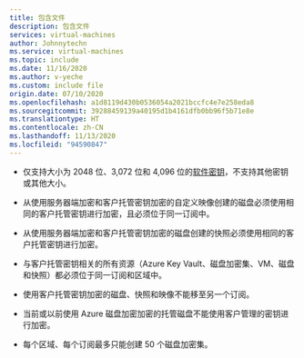 ```yaml
---
title: 包含文件
description: 包含文件
services: virtual-machines
author: Johnnytechn
ms.service: virtual-machines
ms.topic: include
ms.date: 11/16/2020
ms.author: v-yeche
ms.custom: include file
origin.date: 07/10/2020
ms.openlocfilehash: a1d8119d430b0536054a2021bccfc4e7e258eda8
ms.sourcegitcommit: 39288459139a40195d1b4161dfb0bb96f5b71e8e
ms.translationtype: HT
ms.contentlocale: zh-CN
ms.lasthandoff: 11/13/2020
ms.locfileid: "94590847"
---
```

<!--Verify Successfully-->
- 仅支持大小为 2048 位、3,072 位和 4,096 位的[软件密钥](../articles/key-vault/keys/about-keys.md)，不支持其他密钥或其他大小。

    <!--Not Available on and HSM RSA keys-->
    <!--Not Available on - [HSM](../articles/key-vault/keys/hsm-protected-keys.md)-->
    
- 从使用服务器端加密和客户托管密钥加密的自定义映像创建的磁盘必须使用相同的客户托管密钥进行加密，且必须位于同一订阅中。
- 从使用服务器端加密和客户托管密钥加密的磁盘创建的快照必须使用相同的客户托管密钥进行加密。
- 与客户托管密钥相关的所有资源（Azure Key Vault、磁盘加密集、VM、磁盘和快照）都必须位于同一订阅和区域中。
- 使用客户托管密钥加密的磁盘、快照和映像不能移至另一个订阅。
- 当前或以前使用 Azure 磁盘加密加密的托管磁盘不能使用客户管理的密钥进行加密。
- 每个区域、每个订阅最多只能创建 50 个磁盘加密集。

<!--Not Available on [Preview: Use customer-managed keys for encrypting images](../image-version-encryption.md)-->
<!-- Update_Description: new article about virtual machines managed disks customer managed keys restrictions -->
<!--NEW.date: 08/10/2020-->

